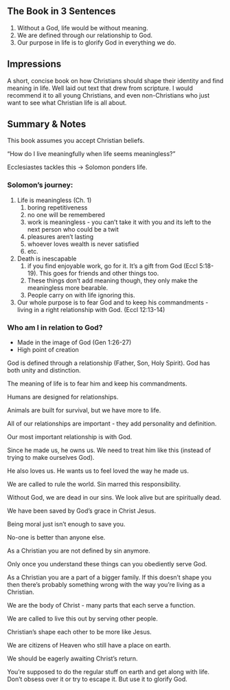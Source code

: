 ## The Book in 3 Sentences

1.  Without a God, life would be without meaning.
2.  We are defined through our relationship to God.
3.  Our purpose in life is to glorify God in everything we do.

## Impressions

A short, concise book on how Christians should shape their identity and find meaning in life. Well laid out text that drew from scripture. I would recommend it to all young Christians, and even non-Christians who just want to see what Christian life is all about.

## Summary & Notes

This book assumes you accept Christian beliefs.

“How do I live meaningfully when life seems meaningless?”

Ecclesiastes tackles this → Solomon ponders life.

### Solomon’s journey:

1.  Life is meaningless (Ch. 1)
    1.  boring repetitiveness
    2.  no one will be remembered
    3.  work is meaningless - you can’t take it with you and its left to the next person who could be a twit
    4.  pleasures aren’t lasting
    5.  whoever loves wealth is never satisfied
    6.  etc.
2.  Death is inescapable
    1.  if you find enjoyable work, go for it. It’s a gift from God (Eccl 5:18-19). This goes for friends and other things too.
    2.  These things don’t add meaning though, they only make the meaningless more bearable.
    3.  People carry on with life ignoring this.
3.  Our whole purpose is to fear God and to keep his commandments - living in a right relationship with God. (Eccl 12:13-14)

### Who am I in relation to God?

-   Made in the image of God (Gen 1:26-27)
-   High point of creation

God is defined through a relationship (Father, Son, Holy Spirit). God has both unity and distinction.

The meaning of life is to fear him and keep his commandments.

Humans are designed for relationships.

Animals are built for survival, but we have more to life.

All of our relationships are important - they add personality and definition.

Our most important relationship is with God.

Since he made us, he owns us. We need to treat him like this (instead of trying to make ourselves God).

He also loves us. He wants us to feel loved the way he made us.

We are called to rule the world. Sin marred this responsibility.

Without God, we are dead in our sins. We look alive but are spiritually dead.

We have been saved by God’s grace in Christ Jesus.

Being moral just isn’t enough to save you.

No-one is better than anyone else.

As a Christian you are not defined by sin anymore.

Only once you understand these things can you obediently serve God.

As a Christian you are a part of a bigger family. If this doesn’t shape you then there’s probably something wrong with the way you’re living as a Christian.

We are the body of Christ - many parts that each serve a function.

We are called to live this out by serving other people.

Christian’s shape each other to be more like Jesus.

We are citizens of Heaven who still have a place on earth.

We should be eagerly awaiting Christ’s return.

You’re supposed to do the regular stuff on earth and get along with life. Don’t obsess over it or try to escape it. But use it to glorify God.